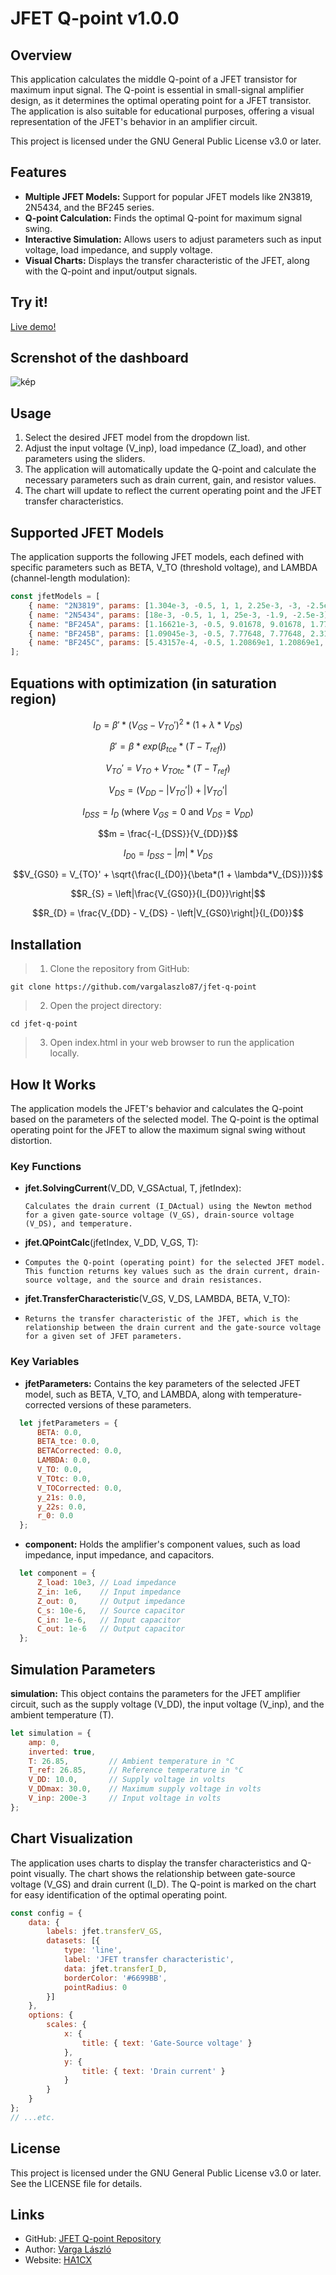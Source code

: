 # JFET Q-point v1.0.0

## Overview

This application calculates the middle Q-point of a JFET transistor for maximum input signal. The Q-point is essential in small-signal amplifier design, as it determines the optimal operating point for a JFET transistor. The application is also suitable for educational purposes, offering a visual representation of the JFET's behavior in an amplifier circuit.

This project is licensed under the GNU General Public License v3.0 or later.

## Features

- **Multiple JFET Models:** Support for popular JFET models like 2N3819, 2N5434, and the BF245 series.
- **Q-point Calculation:** Finds the optimal Q-point for maximum signal swing.
- **Interactive Simulation:** Allows users to adjust parameters such as input voltage, load impedance, and supply voltage.
- **Visual Charts:** Displays the transfer characteristic of the JFET, along with the Q-point and input/output signals.

## Try it!

[Live demo!](http://ha1cx.hu/jfet-q-point)


## Screnshot of the dashboard

![kép](https://github.com/user-attachments/assets/580ddf3b-286b-4a83-b03b-10e2e1853ae6)

## Usage

1. Select the desired JFET model from the dropdown list.
2. Adjust the input voltage (V_inp), load impedance (Z_load), and other parameters using the sliders.
3. The application will automatically update the Q-point and calculate the necessary parameters such as drain current, gain, and resistor values.
4. The chart will update to reflect the current operating point and the JFET transfer characteristics.

## Supported JFET Models

The application supports the following JFET models, each defined with specific parameters such as BETA, V_TO (threshold voltage), and LAMBDA (channel-length modulation):

```javascript
const jfetModels = [
    { name: "2N3819", params: [1.304e-3, -0.5, 1, 1, 2.25e-3, -3, -2.5e-3] },
    { name: "2N5434", params: [18e-3, -0.5, 1, 1, 25e-3, -1.9, -2.5e-3] },
    { name: "BF245A", params: [1.16621e-3, -0.5, 9.01678, 9.01678, 1.77211e-2, -1.7372, -2.5e-3] },
    { name: "BF245B", params: [1.09045e-3, -0.5, 7.77648, 7.77648, 2.31754e-2, -2.3085, -2.5e-3] },
    { name: "BF245C", params: [5.43157e-4, -0.5, 1.20869e1, 1.20869e1, 2.71505e-2, -5.0014, -2.5e-3] }
];
```
## Equations with optimization (in saturation region)

$$I_{D} = \beta' * (V_{GS} - V_{TO}')^2 * (1 + \lambda * V_{DS})$$


$$\beta' = \beta * exp(\beta_{tce} * (T - T_{ref}))$$


$$V_{TO}' = V_{TO} + V_{TOtc} * (T - T_{ref})$$


$$V_{DS} = \left(V_{DD} - \left|V_{TO}'\right|\right) + \left|V_{TO}'\right|$$


$$I_{DSS} = I_{D} \text{ (where }V_{GS} = 0\text{ and }V_{DS} = V_{DD})$$


$$m = \frac{-I_{DSS}}{V_{DD}}$$


$$I_{D0} = I_{DSS} - \left|m\right| * V_{DS}$$


$$V_{GS0} = V_{TO}' + \sqrt{\frac{I_{D0}}{\beta*(1 + \lambda*V_{DS})}}$$


$$R_{S} = \left|\frac{V_{GS0}}{I_{D0}}\right|$$


$$R_{D} = \frac{V_{DD} - V_{DS} - \left|V_{GS0}\right|}{I_{D0}}$$

## Installation

> 1. Clone the repository from GitHub:

```git clone https://github.com/vargalaszlo87/jfet-q-point```

> 2. Open the project directory:

```cd jfet-q-point```

> 3. Open index.html in your web browser to run the application locally.

## How It Works

The application models the JFET's behavior and calculates the Q-point based on the parameters of the selected model. The Q-point is the optimal operating point for the JFET to allow the maximum signal swing without distortion.

### Key Functions

- **jfet.SolvingCurrent**(V_DD, V_GSActual, T, jfetIndex):

  ```Calculates the drain current (I_DActual) using the Newton method for a given gate-source voltage (V_GS), drain-source voltage (V_DS), and temperature.```

- **jfet.QPointCalc**(jfetIndex, V_DD, V_GS, T):
- 
  ```Computes the Q-point (operating point) for the selected JFET model. This function returns key values such as the drain current, drain-source voltage, and the source and drain resistances.```

- **jfet.TransferCharacteristic**(V_GS, V_DS, LAMBDA, BETA, V_TO):
- 
  ```Returns the transfer characteristic of the JFET, which is the relationship between the drain current and the gate-source voltage for a given set of JFET parameters.```

### Key Variables

- **jfetParameters:** Contains the key parameters of the selected JFET model, such as BETA, V_TO, and LAMBDA, along with temperature-corrected versions of these parameters.
```javascript
  let jfetParameters = {
      BETA: 0.0,
      BETA_tce: 0.0,
      BETACorrected: 0.0,
      LAMBDA: 0.0,
      V_TO: 0.0,
      V_TOtc: 0.0,
      V_TOCorrected: 0.0,
      y_21s: 0.0,
      y_22s: 0.0,
      r_0: 0.0
  };
```
  
- **component:** Holds the amplifier's component values, such as load impedance, input impedance, and capacitors.
```javascript
  let component = {
      Z_load: 10e3, // Load impedance
      Z_in: 1e6,    // Input impedance
      Z_out: 0,     // Output impedance
      C_s: 10e-6,   // Source capacitor
      C_in: 1e-6,   // Input capacitor
      C_out: 1e-6   // Output capacitor
  };
```

## Simulation Parameters

**simulation:** This object contains the parameters for the JFET amplifier circuit, such as the supply voltage (V_DD), the input voltage (V_inp), and the ambient temperature (T).

```javascript
let simulation = {
    amp: 0,
    inverted: true,
    T: 26.85,         // Ambient temperature in °C
    T_ref: 26.85,     // Reference temperature in °C
    V_DD: 10.0,       // Supply voltage in volts
    V_DDmax: 30.0,    // Maximum supply voltage in volts
    V_inp: 200e-3     // Input voltage in volts
};
```

## Chart Visualization

The application uses charts to display the transfer characteristics and Q-point visually. The chart shows the relationship between gate-source voltage (V_GS) and drain current (I_D). The Q-point is marked on the chart for easy identification of the optimal operating point.

```javascript
const config = {
    data: {
        labels: jfet.transferV_GS,
        datasets: [{
            type: 'line',
            label: 'JFET transfer characteristic',
            data: jfet.transferI_D,
            borderColor: '#6699BB',
            pointRadius: 0
        }]
    },
    options: {
        scales: {
            x: {
                title: { text: 'Gate-Source voltage' }
            },
            y: {
                title: { text: 'Drain current' }
            }
        }
    }
};
// ...etc.
```

## License

This project is licensed under the GNU General Public License v3.0 or later. See the LICENSE file for details.

## Links

- GitHub: [JFET Q-point Repository](https://github.com/vargalaszlo87/jfet-q-point)
- Author: [Varga László](http://vargalaszlo.com)
- Website: [HA1CX](http://ha1cx.hu)

